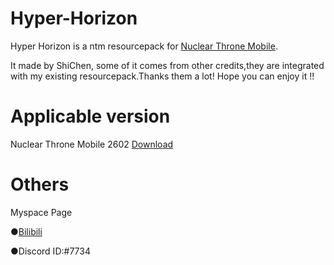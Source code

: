 # Hyper-Horizon

Hyper Horizon is a ntm resourcepack for [Nuclear Throne Mobile](https://toncho.itch.io/nuclear-throne-mobile).

It made by ShiChen, some of it comes from other credits,they are integrated with my existing resourcepack.Thanks them a lot! Hope you can enjoy it !!

# Applicable version

Nuclear Throne Mobile 2602 [Download](https://toncho.itch.io/nuclear-throne-mobile)

# Others
Myspace Page

●[Bilibili](https://space.bilibili.com/420780210?share_medium=android&share_source=copy_link&bbid=XUB3662B546892C3E3BC435CA216F492A635D&ts=1692070585859)

●Discord ID:#7734
